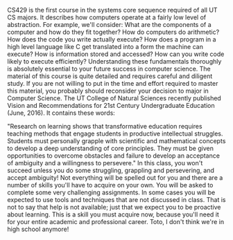 CS429 is the first course in the systems core sequence required of all UT CS majors. It describes how computers operate at a fairly low level of abstraction. For example, we'll consider:
What are the components of a computer and how do they fit together?
How do computers do arithmetic?
How does the code you write actually execute?
How does a program in a high level language like C get translated into a form the machine can execute?
How is information stored and accessed?
How can you write code likely to execute efficiently?
Understanding these fundamentals thoroughly is absolutely essential to your future success in computer science. The material of this course is quite detailed and requires careful and diligent study. If you are not willing to put in the time and effort required to master this material, you probably should reconsider your decision to major in Computer Science.
The UT College of Natural Sciences recently published Vision and Recommendations for 21st Century Undergraduate Education (June, 2016). It contains these words:

"Research on learning shows that transformative education requires teaching methods that engage students in productive intellectual struggles. Students must personally grapple with scientific and mathematical concepts to develop a deep understanding of core principles. They must be given opportunities to overcome obstacles and failure to develop an acceptance of ambiguity and a willingness to persevere."
In this class, you won't succeed unless you do some struggling, grappling and persevering, and accept ambiguity! Not everything will be spelled out for you and there are a number of skills you'll have to acquire on your own. You will be asked to complete some very challenging assignments. In some cases you will be expected to use tools and techniques that are not discussed in class. That is not to say that help is not available; just that we expect you to be proactive about learning. This is a skill you must acquire now, because you'll need it for your entire academic and professional career. Toto, I don't think we're in high school anymore!
